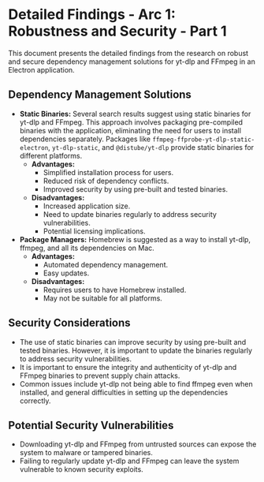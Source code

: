 # Detailed Findings - Arc 1: Robustness and Security - Part 1

This document presents the detailed findings from the research on robust and secure dependency management solutions for yt-dlp and FFmpeg in an Electron application.

## Dependency Management Solutions

*   **Static Binaries:** Several search results suggest using static binaries for yt-dlp and FFmpeg. This approach involves packaging pre-compiled binaries with the application, eliminating the need for users to install dependencies separately. Packages like `ffmpeg-ffprobe-yt-dlp-static-electron`, `yt-dlp-static`, and `@distube/yt-dlp` provide static binaries for different platforms.
    *   **Advantages:**
        *   Simplified installation process for users.
        *   Reduced risk of dependency conflicts.
        *   Improved security by using pre-built and tested binaries.
    *   **Disadvantages:**
        *   Increased application size.
        *   Need to update binaries regularly to address security vulnerabilities.
        *   Potential licensing implications.
*   **Package Managers:** Homebrew is suggested as a way to install yt-dlp, ffmpeg, and all its dependencies on Mac.
    *   **Advantages:**
        *   Automated dependency management.
        *   Easy updates.
    *   **Disadvantages:**
        *   Requires users to have Homebrew installed.
        *   May not be suitable for all platforms.

## Security Considerations

*   The use of static binaries can improve security by using pre-built and tested binaries. However, it is important to update the binaries regularly to address security vulnerabilities.
*   It is important to ensure the integrity and authenticity of yt-dlp and FFmpeg binaries to prevent supply chain attacks.
*   Common issues include yt-dlp not being able to find ffmpeg even when installed, and general difficulties in setting up the dependencies correctly.

## Potential Security Vulnerabilities

*   Downloading yt-dlp and FFmpeg from untrusted sources can expose the system to malware or tampered binaries.
*   Failing to regularly update yt-dlp and FFmpeg can leave the system vulnerable to known security exploits.